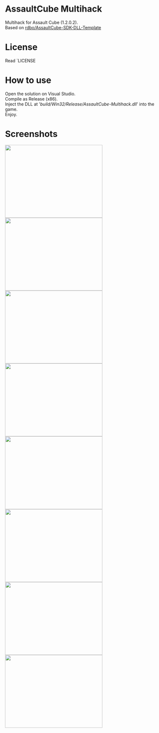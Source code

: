 # AssaultCube Multihack
Multihack for Assault Cube (1.2.0.2).  
Based on <a href="https://github.com/rdbo/AssaultCube-SDK-DLL-Template">rdbo/AssaultCube-SDK-DLL-Template</a>  
  
# License
Read `LICENSE

# How to use
Open the solution on Visual Studio.  
Compile as Release (x86).  
Inject the DLL at '<i>build/Win32/Release/AssaultCube-Multihack.dll</i>' into the game.  
Enjoy.  
  
# Screenshots
<img src="https://github.com/rdbo/AssaultCube-Multihack/blob/main/assets/img/acmh_0.PNG" align="left" width="320" height="240" >
<img src="https://github.com/rdbo/AssaultCube-Multihack/blob/main/assets/img/acmh_1.PNG" align="left" width="320" height="240" >
<br/>
<img src="https://github.com/rdbo/AssaultCube-Multihack/blob/main/assets/img/acmh_2.PNG" align="left" width="320" height="240" >
<img src="https://github.com/rdbo/AssaultCube-Multihack/blob/main/assets/img/acmh_3.PNG" align="left" width="320" height="240" >
<br/>
<img src="https://github.com/rdbo/AssaultCube-Multihack/blob/main/assets/img/acmh_4.PNG" align="left" width="320" height="240" >
<img src="https://github.com/rdbo/AssaultCube-Multihack/blob/main/assets/img/acmh_5.PNG" align="left" width="320" height="240" >
<br/>
<img src="https://github.com/rdbo/AssaultCube-Multihack/blob/main/assets/img/acmh_6.PNG" align="left" width="320" height="240" >
<img src="https://github.com/rdbo/AssaultCube-Multihack/blob/main/assets/img/acmh_7.PNG" align="left" width="320" height="240" >
<br/>
